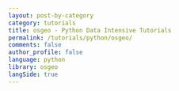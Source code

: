 ```yaml
---
layout: post-by-category
category: tutorials
title: osgeo - Python Data Intensive Tutorials
permalink: /tutorials/python/osgeo/
comments: false
author_profile: false
language: python
library: osgeo
langSide: true
---
```

